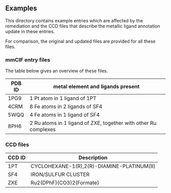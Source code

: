 ## Examples

This directory contains example entries which are affected by the remediation and the
CCD files that describe the metallic ligand annotation update in these entries.

For comparison, the original and updated files are provided for all these files.

### mmCIF entry files

The table below gives an overview of these files.

| PDB ID | metal element and ligands present                                                                            |
|--------|--------------------------------------------------------------------------------------------------------------|
| 1PG9   | 1 Pt atom in 1 ligand of 1PT                                                                                 | 
| 4CRM   | 8 Fe atoms in 2 ligands of SF4										|
| 5WQQ   | 4 Fe atoms in 1 ligand of SF4                                                                     		|
| 8PH6   | 2 Ru atoms in 1 ligand of ZXE, together with other Ru complexes						|

### CCD files

| CCD ID | Description                                                                   |
|--------|-------------------------------------------------------------------------------|
| 1PT    | CYCLOHEXANE-1(R),2(R)-DIAMINE-PLATINUM(II)                                    |
| SF4    | IRON/SULFUR CLUSTER                                                           |
| ZXE    | Ru2(DPhF)(CO3)2(Formate)                                                      |
